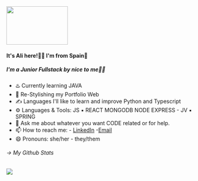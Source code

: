 <img src="https://media1.tenor.com/images/d34fa062391dcf1ccce5c5c80420e60e/tenor.gif" width="160" height="100" />

#### It's Ali here!👋🏻 I'm from Spain🥘
##### I'm a Junior Fullstack by nice to me👶🏻

- ♨️ Currently learning JAVA
- 🎨 Re-Stylishing my Portfolio Web
- ✍️ Languages I'll like to learn and improve Python and Typescript
- ⚙️ Languages & Tools: JS ▪️ REACT MONGODB NODE EXPRESS - JV ▪️ SPRING
- 💬 Ask me about whatever you want CODE related or for help.
- 📫 How to reach me: - [LinkedIn](https://www.linkedin.com/in/alicianunezisaac/) -[Email](mailto:alicianunez10492@gmail.com)
- 😄 Pronouns: she/her - they/them

###### -> My Github Stats
[![](https://github-readme-stats.vercel.app/api?username=alicianunex&show_icons=true)]() 
<!--
**alicianunex/alicianunex** is a ✨ _special_ ✨ repository because its `README.md` (this file) appears on your GitHub profile.
